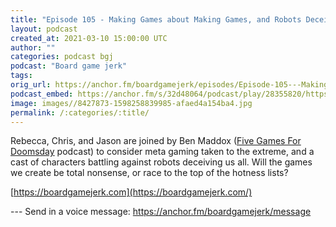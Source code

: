 ```yaml
---
title: "Episode 105 - Making Games about Making Games, and Robots Deceiving Us All"
layout: podcast
created_at: 2021-03-10 15:00:00 UTC
author: ""
categories: podcast bgj
podcast: "Board game jerk"
tags: 
orig_url: https://anchor.fm/boardgamejerk/episodes/Episode-105---Making-Games-about-Making-Games--and-Robots-Deceiving-Us-All-ervrpc
podcast_embed: https://anchor.fm/s/32d48064/podcast/play/28355820/https%3A%2F%2Fd3ctxlq1ktw2nl.cloudfront.net%2Fstaging%2F2021-2-8%2F2977f92c-80b8-ce32-eac8-4a917e5a4761.mp3
image: images//8427873-1598258839985-afaed4a154ba4.jpg
permalink: /:categories/:title/
---
```

Rebecca, Chris, and Jason are joined by Ben Maddox ([Five Games For Doomsday](https://fivegamesfordoomsday.com/) podcast) to consider meta gaming taken to the extreme, and a cast of characters battling against robots deceiving us all. Will the games we create be total nonsense, or race to the top of the hotness lists?

[https://boardgamejerk.com](https://boardgamejerk.com/)

--- Send in a voice message: https://anchor.fm/boardgamejerk/message